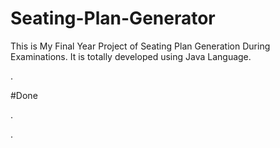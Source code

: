 # Seating-Plan-Generator

This is My Final Year Project of Seating Plan Generation During Examinations. It is totally developed using Java Language.














































































































































.





















































#Done










































































































.




































































































































































































































































































































































































































































































.







































